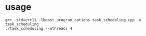 
# usage
```shell
g++ -std=c++11 -lboost_program_options task_scheduling.cpp -o task_scheduling
./task_scheduling --nthreads 4
```
